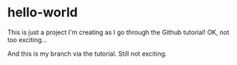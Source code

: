 # hello-world
This is just a project I'm creating as I go through the Github tutorial!  OK, not too exciting...

And this is my branch via the tutorial. Still not exciting.
